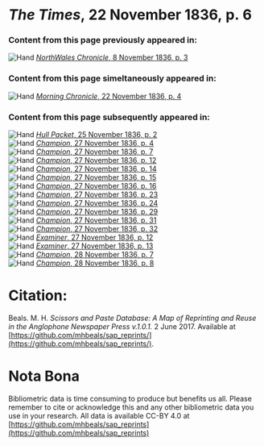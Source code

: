 # *The Times*, 22 November 1836, p. 6  
  
### Content from this page previously appeared in:  
![Hand](http://scissorsandpaste.net/wp-content/uploads/2017/06/smallhandpointer.png) [*NorthWales Chronicle*, 8 November 1836, p. 3](https://mhbeals.github.io/sap_html/NorthWales-Chronicle/NorthWales-Chronicle-8-November-1836-p-3)  
  
### Content from this page simeltaneously appeared in:  
![Hand](http://scissorsandpaste.net/wp-content/uploads/2017/06/smallhandpointer.png) [*Morning Chronicle*, 22 November 1836, p. 4](https://mhbeals.github.io/sap_html/Morning-Chronicle/Morning-Chronicle-22-November-1836-p-4)  
  
### Content from this page subsequently appeared in:  
![Hand](http://scissorsandpaste.net/wp-content/uploads/2017/06/smallhandpointer.png) [*Hull Packet*, 25 November 1836, p. 2](https://mhbeals.github.io/sap_html/Hull-Packet/Hull-Packet-25-November-1836-p-2)  
![Hand](http://scissorsandpaste.net/wp-content/uploads/2017/06/smallhandpointer.png) [*Champion*, 27 November 1836, p. 4](https://mhbeals.github.io/sap_html/Champion/Champion-27-November-1836-p-4)  
![Hand](http://scissorsandpaste.net/wp-content/uploads/2017/06/smallhandpointer.png) [*Champion*, 27 November 1836, p. 7](https://mhbeals.github.io/sap_html/Champion/Champion-27-November-1836-p-7)  
![Hand](http://scissorsandpaste.net/wp-content/uploads/2017/06/smallhandpointer.png) [*Champion*, 27 November 1836, p. 12](https://mhbeals.github.io/sap_html/Champion/Champion-27-November-1836-p-12)  
![Hand](http://scissorsandpaste.net/wp-content/uploads/2017/06/smallhandpointer.png) [*Champion*, 27 November 1836, p. 14](https://mhbeals.github.io/sap_html/Champion/Champion-27-November-1836-p-14)  
![Hand](http://scissorsandpaste.net/wp-content/uploads/2017/06/smallhandpointer.png) [*Champion*, 27 November 1836, p. 15](https://mhbeals.github.io/sap_html/Champion/Champion-27-November-1836-p-15)  
![Hand](http://scissorsandpaste.net/wp-content/uploads/2017/06/smallhandpointer.png) [*Champion*, 27 November 1836, p. 16](https://mhbeals.github.io/sap_html/Champion/Champion-27-November-1836-p-16)  
![Hand](http://scissorsandpaste.net/wp-content/uploads/2017/06/smallhandpointer.png) [*Champion*, 27 November 1836, p. 23](https://mhbeals.github.io/sap_html/Champion/Champion-27-November-1836-p-23)  
![Hand](http://scissorsandpaste.net/wp-content/uploads/2017/06/smallhandpointer.png) [*Champion*, 27 November 1836, p. 24](https://mhbeals.github.io/sap_html/Champion/Champion-27-November-1836-p-24)  
![Hand](http://scissorsandpaste.net/wp-content/uploads/2017/06/smallhandpointer.png) [*Champion*, 27 November 1836, p. 29](https://mhbeals.github.io/sap_html/Champion/Champion-27-November-1836-p-29)  
![Hand](http://scissorsandpaste.net/wp-content/uploads/2017/06/smallhandpointer.png) [*Champion*, 27 November 1836, p. 31](https://mhbeals.github.io/sap_html/Champion/Champion-27-November-1836-p-31)  
![Hand](http://scissorsandpaste.net/wp-content/uploads/2017/06/smallhandpointer.png) [*Champion*, 27 November 1836, p. 32](https://mhbeals.github.io/sap_html/Champion/Champion-27-November-1836-p-32)  
![Hand](http://scissorsandpaste.net/wp-content/uploads/2017/06/smallhandpointer.png) [*Examiner*, 27 November 1836, p. 12](https://mhbeals.github.io/sap_html/Examiner/Examiner-27-November-1836-p-12)  
![Hand](http://scissorsandpaste.net/wp-content/uploads/2017/06/smallhandpointer.png) [*Examiner*, 27 November 1836, p. 13](https://mhbeals.github.io/sap_html/Examiner/Examiner-27-November-1836-p-13)  
![Hand](http://scissorsandpaste.net/wp-content/uploads/2017/06/smallhandpointer.png) [*Champion*, 28 November 1836, p. 7](https://mhbeals.github.io/sap_html/Champion/Champion-28-November-1836-p-7)  
![Hand](http://scissorsandpaste.net/wp-content/uploads/2017/06/smallhandpointer.png) [*Champion*, 28 November 1836, p. 8](https://mhbeals.github.io/sap_html/Champion/Champion-28-November-1836-p-8)  


# Citation: 

Beals. M. H. *Scissors and Paste Database: A Map of Reprinting and Reuse in the Anglophone Newspaper Press v.1.0.1.* 2 June 2017. Available at [https://github.com/mhbeals/sap_reprints/](https://github.com/mhbeals/sap_reprints/). 

# Nota Bona

Bibliometric data is time consuming to produce but benefits us all. Please remember to cite or acknowledge this and any other bibliometric data you use in your research. All data is available CC-BY 4.0 at [https://github.com/mhbeals/sap_reprints](https://github.com/mhbeals/sap_reprints)